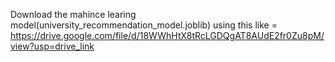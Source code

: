 Download the mahince learing model(university_recommendation_model.joblib) using this like = https://drive.google.com/file/d/18WWhHtX8tRcLGDQgAT8AUdE2fr0Zu8pM/view?usp=drive_link
